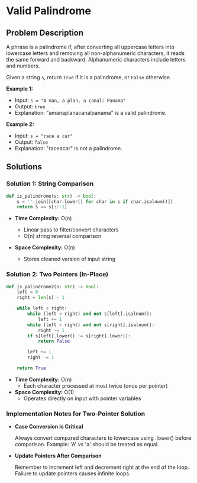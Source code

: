 # Valid Palindrome

## Problem Description
A phrase is a palindrome if, after converting all uppercase letters into lowercase letters and removing all non-alphanumeric characters, it reads the same forward and backward. Alphanumeric characters include letters and numbers.

Given a string `s`, return `True` if it is a palindrome, or `False` otherwise.

**Example 1:**  
* Input: `s = "A man, a plan, a canal: Panama"`  
* Output: `true`  
* Explanation: "amanaplanacanalpanama" is a valid palindrome.

**Example 2:**  
* Input: `s = "race a car"`  
* Output: `false`  
* Explanation: "raceacar" is not a palindrome.

## Solutions

### Solution 1: String Comparison

```python
def is_palindrome(s: str) -> bool:
    s = ''.join([char.lower() for char in s if char.isalnum()])
    return s == s[::-1]
```

* **Time Complexity:** O(n)
  * Linear pass to filter/convert characters
  * O(n) string reversal comparison

* **Space Complexity:** O(n)
  * Stores cleaned version of input string

### Solution 2: Two Pointers (In-Place)

```python
def is_palindrome2(s: str) -> bool:
    left = 0
    right = len(s) - 1

    while left < right:
        while (left < right) and not s[left].isalnum():
            left += 1
        while (left < right) and not s[right].isalnum():
            right -= 1
        if s[left].lower() != s[right].lower():
            return False

        left += 1
        right -= 1

    return True
```

* **Time Complexity:** O(n)
  * Each character processed at most twice (once per pointer)
* **Space Complexity:** O(1)
  * Operates directly on input with pointer variables

### Implementation Notes for Two-Pointer Solution

* **Case Conversion is Critical**

    Always convert compared characters to lowercase using .lower() before comparison.
    Example: 'A' vs 'a' should be treated as equal.
* **Update Pointers After Comparison**

    Remember to increment left and decrement right at the end of the loop.
    Failure to update pointers causes infinite loops.